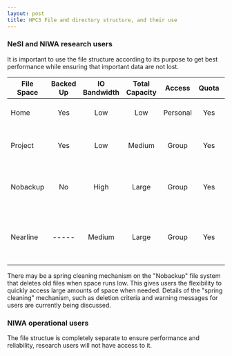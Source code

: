 ```yaml
---
layout: post
title: HPC3 File and directory structure, and their use
---
```


### NeSI and NIWA research users

It is important to use the file structure according to its purpose to get best performance while ensuring that important data are not lost. 

| File Space  | Backed Up | IO Bandwidth | Total Capacity | Access   | Quota | Usage                                                    |
|-------------|:---------:|:------------:|:--------------:|:--------:|:-----:|----------------------------------------------------------|
| Home        | Yes       | Low          | Low            | Personal | Yes   | Documentation, source code packages, …                   |
| Project     | Yes       | Low          | Medium         | Group    | Yes   | Analysis results, source code, file sharing, ...         |
| Nobackup    | No        | High         | Large          | Group    | Yes   | Raw model output - **old files may be "spring cleaned"** |
| Nearline    | -----     | Medium       | Large          | Group    | Yes   | Staging file system for tape archival of research output, no direct access |

There may be a spring cleaning mechanism on the "Nobackup" file system that deletes old files when space runs low. This gives users the flexibility to quickly access large amounts of space when needed. Details of the "spring cleaning" mechanism, such as deletion criteria and warning messages for users are currently being discussed.

### NIWA operational users

The file structue is completely separate to ensure performance and reliability, research users will not have access to it.
